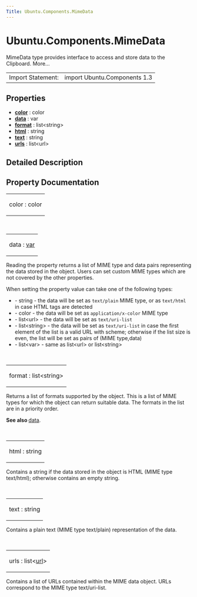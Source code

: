 ```yaml
---
Title: Ubuntu.Components.MimeData
---
```


# Ubuntu.Components.MimeData

<span class="subtitle"></span>
<!-- $$$MimeData-brief -->
<p>MimeData type provides interface to access and store data to the Clipboard. More...</p>
<!-- @@@MimeData -->
<table class="alignedsummary">
<tr><td class="memItemLeft rightAlign topAlign"> Import Statement:</td><td class="memItemRight bottomAlign"> import Ubuntu.Components 1.3</td></tr></table><ul>
</ul>
<h2 id="properties">Properties</h2>
<ul>
<li class="fn"><b><b><a href="#color-prop">color</a></b></b> : color</li>
<li class="fn"><b><b><a href="#data-prop">data</a></b></b> : var</li>
<li class="fn"><b><b><a href="#format-prop">format</a></b></b> : list&lt;string&gt;</li>
<li class="fn"><b><b><a href="#html-prop">html</a></b></b> : string</li>
<li class="fn"><b><b><a href="#text-prop">text</a></b></b> : string</li>
<li class="fn"><b><b><a href="#urls-prop">urls</a></b></b> : list&lt;url&gt;</li>
</ul>
<!-- $$$MimeData-description -->
<h2 id="details">Detailed Description</h2>
</p>
<!-- @@@MimeData -->
<h2>Property Documentation</h2>
<!-- $$$color -->
<table class="qmlname"><tr valign="top" id="color-prop"><td class="tblQmlPropNode"><p><span class="name">color</span> : <span class="type">color</span></p></td></tr></table><!-- @@@color -->
<br/>
<!-- $$$data -->
<table class="qmlname"><tr valign="top" id="data-prop"><td class="tblQmlPropNode"><p><span class="name">data</span> : <span class="type"><a href="http://doc.qt.io/qt-5/qml-var.html">var</a></span></p></td></tr></table><p>Reading the property returns a list of MIME type and data pairs representing the data stored in the object. Users can set custom MIME types which are not covered by the other properties.</p>
<p>When setting the property value can take one of the following types:</p>
<ul>
<li>- string - the data will be set as <code>text/plain</code> MIME type, or as <code>text/html</code> in case HTML tags are detected</li>
<li>- color - the data will be set as <code>application/x-color</code> MIME type</li>
<li>- list&lt;url&gt; - the data will be set as <code>text/uri-list</code></li>
<li>- list&lt;string&gt; - the data will be set as <code>text/uri-list</code> in case the first element of the list is a valid URL with scheme; otherwise if the list size is even, the list will be set as pairs of (MIME type,data)</li>
<li>- list&lt;var&gt; - same as list&lt;url&gt; or list&lt;string&gt;</li>
</ul>
<!-- @@@data -->
<br/>
<!-- $$$format -->
<table class="qmlname"><tr valign="top" id="format-prop"><td class="tblQmlPropNode"><p><span class="name">format</span> : <span class="type">list</span>&lt;<span class="type">string</span>&gt;</p></td></tr></table><p>Returns a list of formats supported by the object. This is a list of MIME types for which the object can return suitable data. The formats in the list are in a priority order.</p>
<p><b>See also </b><a href="#data-prop">data</a>.</p>
<!-- @@@format -->
<br/>
<!-- $$$html -->
<table class="qmlname"><tr valign="top" id="html-prop"><td class="tblQmlPropNode"><p><span class="name">html</span> : <span class="type">string</span></p></td></tr></table><p>Contains a string if the data stored in the object is HTML (MIME type text/html); otherwise contains an empty string.</p>
<!-- @@@html -->
<br/>
<!-- $$$text -->
<table class="qmlname"><tr valign="top" id="text-prop"><td class="tblQmlPropNode"><p><span class="name">text</span> : <span class="type">string</span></p></td></tr></table><p>Contains a plain text (MIME type text/plain) representation of the data.</p>
<!-- @@@text -->
<br/>
<!-- $$$urls -->
<table class="qmlname"><tr valign="top" id="urls-prop"><td class="tblQmlPropNode"><p><span class="name">urls</span> : <span class="type">list</span>&lt;<span class="type"><a href="http://doc.qt.io/qt-5/qml-url.html">url</a></span>&gt;</p></td></tr></table><p>Contains a list of URLs contained within the MIME data object. URLs correspond to the MIME type text/uri-list.</p>
<!-- @@@urls -->
<br/>
